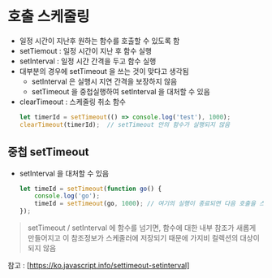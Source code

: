 # 호출 스케줄링
- 일정 시간이 지난후 원하는 함수를 호출할 수 있도록 함
- setTiemout : 일정 시간이 지난 후 함수 실행
- setInterval : 일정 시간 간격을 두고 함수 실행
- 대부분의 경우에 setTimeout 을 쓰는 것이 맞다고 생각됨
    - setInterval 은 실행시 지연 간격을 보장하지 않음
    - setTimeout 을 중첩실행하여 setInterval 을 대처할 수 있음
- clearTimeout : 스케줄링 취소 함수
    ```javascript
    let timerId = setTimeout(() => console.log('test'), 1000);
    clearTimeout(timerId);  // setTimeout 안의 함수가 실행되지 않음
    ```

## 중첩 setTimeout
- setInterval 을 대처할 수 있음
    ```javascript
    let timeId = setTimeout(function go() {
        console.log('go');
        timeId = setTimeout(go, 1000); // 여기의 실행이 종료되면 다음 호출을 스케줄링 함
    });
    ```
> setTimeout / setInterval 에 함수를 넘기면, 함수에 대한 내부 참조가 새롭게 만들어지고 이 참조정보가 스케줄러에 저장되기 때문에 가지비 컬렉션의 대상이 되지 않음


참고 : [https://ko.javascript.info/settimeout-setinterval]
